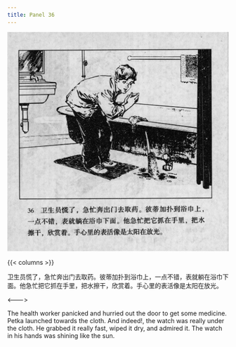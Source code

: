 ```yaml
---
title: Panel 36
---
```


 ![biao page](./../../../images/biao/seifert0726_biao_0040_036.jpg)

{{< columns >}}



卫生员慌了，急忙奔出门去取药。彼蒂加扑到浴巾上，一点不错，表就躺在浴巾下面。他急忙把它抓在手里，把水擦干，欣赏着。手心里的表活像是太阳在放光。

<--->


The health worker panicked and hurried out the door to get some medicine. Petka launched towards the cloth. And indeed!, the watch was really under the cloth. He grabbed it really fast, wiped it dry, and admired it. The watch in his hands was shining like the sun.
